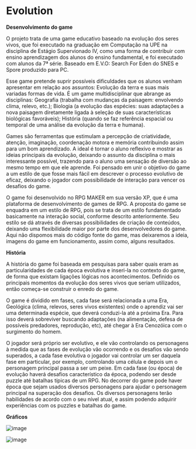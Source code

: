 # Evolution
 
<b>Desenvolvimento do game</b>

O projeto trata de uma game educativo baseado na evolução dos seres vivos, que foi executado na graduação em Computação na UPE na disciplina de Estágio Supervionado IV, como uma forma de contribuir com ensino aprendizagem dos alunos do ensino fundamental, e foi executado com alunos da 7ª série. Baseado em E.V.O: Search For Eden do SNES e Spore produzido para PC. 

Esse game pretende suprir possíveis dificuldades que os alunos venham apresentar em relação aos assuntos: Evolução da terra e suas mais variadas formas de vida. É um game multidisciplinar que abrange as disciplinas: Geografia (trabalha com mudanças da paisagem: envolvendo clima, relevo, etc.); Biologia (a evolução das espécies: suas adaptações a nova paisagem diretamente ligada à seleção de suas características biológicas favoráveis); História (quando se faz referência espacial ou temporal de uma análise da evolução da terra e humana).

Games são ferramentas que estimulam a percepção de criatividade, atenção, imaginação, coordenação motora e memória contribuindo assim para um bom aprendizado. A ideal é tornar o aluno reflexivo e mostrar as ideias principais da evolução, deixando o assunto da disciplina o mais interessante possível, trazendo para o aluno uma sensação de diversão ao mesmo tempo em que ele aprende. Foi pensado em unir o objetivo do game a um estilo de que fosse mais fácil em descrever o processo evolutivo de eficaz, deixando o jogador com possibilidade de interação para vencer os desafios do game.  

O game foi desenvolvido no RPG MAKER em sua versão XP, que é uma plataforma de desenvolvimento de games de RPG. A proposta do game se enquadra em um estilo de RPG, pois se trata de um estilo fundamentado basicamente na interação social, conforme descrito anteriormente. Seu estilo se dá através de diversas possibilidades de criação de conteúdos, deixando uma flexibilidade maior por parte dos desenvolvedores do game. Aqui não dispomos mais do código fonte do game, mas deixaremos a ideia, imagens do game em funcionamento, assim como, alguns resultados.


<b>História</b>

A história do game foi baseada em pesquisas para saber quais eram as particularidades de cada época evolutiva e inseri-la no contexto do game, de forma que existam ligações lógicas nos acontecimentos. Definido os principais momentos da evolução dos seres vivos que seriam utilizados, então começa-se construir o enredo do game.

O game é dividido em fases, cada fase será relacionada a uma Era, Geológica (clima, relevos, seres vivos existentes) onde o aprendiz vai ser uma determinada espécie, que deverá conduzi-la até a próxima Era. Para isso deverá sobreviver buscando adaptações (na alimentação, defesa de possíveis predadores, reprodução, etc), até chegar à Era Cenozóica com o surgimento do homem.

O jogador será próprio ser evolutivo, e ele vão controlando os personagens à medida que as fases de evolução vão ocorrendo e os desafios vão sendo superados, a cada fase evolutiva o jogador vai controlar um ser daquela fase em particular, por exemplo, controlando uma célula e depois um o personagem principal passa a ser um peixe. Em cada fase (ou época) de evolução haverá desafios característico da época, podendo ser desde puzzle até batalhas típicas de um RPG. No decorrer do game pode haver época que sejam usados diversos personagens para ajudar o personagem principal na superação dos desafios. Os diversos personagens terão habilidades de acordo com o seu nível atual, e assim podendo adquirir experiências com os puzzles e batalhas do game.

<b>Gráficos</b>


![image](https://user-images.githubusercontent.com/10708492/140435746-55d173e0-5f3c-45f2-bd11-814d55360044.png)


![image](https://user-images.githubusercontent.com/10708492/140435767-b873ae19-9b8a-4ed6-a158-b7139dacc1f5.png)







 
 

